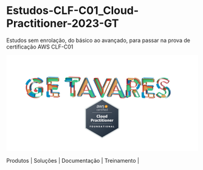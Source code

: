 # Estudos-CLF-C01_Cloud-Practitioner-2023-GT

Estudos  sem enrolação, do básico ao avançado, para   passar na prova de certificação AWS   CLF-C01



![ARTE_36-AWS-GE.T-2000X2000.jpg](ARTE_36-AWS-GE.T-2000X2000.jpg)


Prod[](https://aws.amazon.com/pt/products/?sc_channel=em&sc_campaign=LATAM_TRAINCERT_ADHOC_traincert-200-certification-challenge-associate-ptbr.Registered%20[OPER]&sc_publisher=aws&sc_medium=em_621752&sc_content=This%20should%20be%20consistent%20with%20the%20Category%20used%20when%20creating%20your%20Program%20Name:%20https://drive-render.corp.amazon.com/view/AWS-EMAIL-OPS/Marketing%20Toolkit/program-name.html&sc_country=BR&sc_region=AMER&mkt_tok=MTEyLVRaTS03NjYAAAGNDp7KKu_HTZAiJ5aZwiEOyTBKtmCJpDspUPtmmwr55AWqXM-O4HqjziP1kI93YzKhk5-iEsl92-zOP4p4Lm-aRJT6o2YWUJZ5axH-69eCIhtvPbM-Autg&aws-products-all.sort-by=item.additionalFields.productNameLowercase&aws-products-all.sort-order=asc&awsf.re%3AInvent=*all&awsf.Free%20Tier%20Type=*all&awsf.tech-category=*all)utos | Soluções |  Documentação | Treinamento | 
